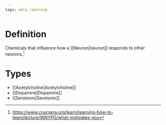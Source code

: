 ```yaml
---
tags: meta_learning
---
```


# Definition

Chemicals that influence how a [[Neuron|neuron]] responds to other neurons.[^1]

# Types

- [[Acetylcholine|Acetylcholine]]
- [[Dopamine|Dopamine]]
- [[Serotonin|Serotonin]]

[^1]: https://www.coursera.org/learn/learning-how-to-learn/lecture/WNYPG/what-motivates-you